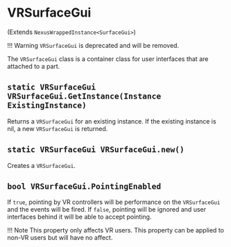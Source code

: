 # VRSurfaceGui
(Extends `NexusWrappedInstance<SurfaceGui>`)

!!! Warning
    `VRSurfaceGui` is deprecated and will be removed.

The `VRSurfaceGui` class is a container class for
user interfaces that are attached to a part.

## `static VRSurfaceGui VRSurfaceGui.GetInstance(Instance ExistingInstance)`
Returns a `VRSurfaceGui` for an existing instance. If the
existing instance is nil, a new `VRSurfaceGui` is returned.

## `static VRSurfaceGui VRSurfaceGui.new()`
Creates a `VRSurfaceGui`.

## `bool VRSurfaceGui.PointingEnabled`
If `true`, pointing by VR controllers will be performance
on the `VRSurfaceGui` and the events will be fired. If `false`,
pointing will be ignored and user interfaces behind it will
be able to accept pointing.

!!! Note
    This property only affects VR users. This property
    can be applied to non-VR users but will have no affect.